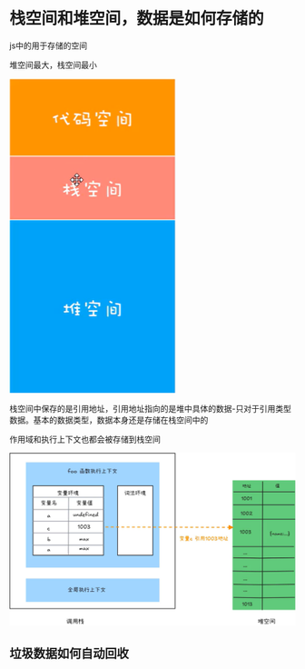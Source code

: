 # 栈空间和堆空间，数据是如何存储的

js中的用于存储的空间

堆空间最大，栈空间最小

![](../../assets/browserPrinciple/12.png)

栈空间中保存的是引用地址，引用地址指向的是堆中具体的数据-只对于引用类型数据。基本的数据类型，数据本身还是存储在栈空间中的

作用域和执行上下文也都会被存储到栈空间

![](../../assets/browserPrinciple/13.png)

## 垃圾数据如何自动回收

